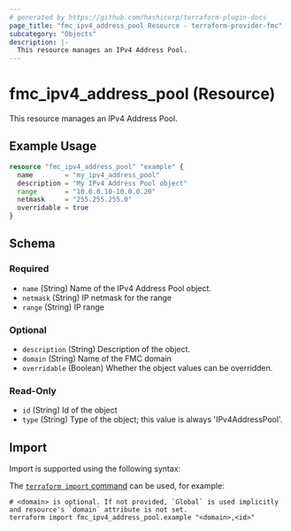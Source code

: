 ```yaml
---
# generated by https://github.com/hashicorp/terraform-plugin-docs
page_title: "fmc_ipv4_address_pool Resource - terraform-provider-fmc"
subcategory: "Objects"
description: |-
  This resource manages an IPv4 Address Pool.
---
```


# fmc_ipv4_address_pool (Resource)

This resource manages an IPv4 Address Pool.

## Example Usage

```terraform
resource "fmc_ipv4_address_pool" "example" {
  name        = "my_ipv4_address_pool"
  description = "My IPv4 Address Pool object"
  range       = "10.0.0.10-10.0.0.20"
  netmask     = "255.255.255.0"
  overridable = true
}
```

<!-- schema generated by tfplugindocs -->
## Schema

### Required

- `name` (String) Name of the IPv4 Address Pool object.
- `netmask` (String) IP netmask for the range
- `range` (String) IP range

### Optional

- `description` (String) Description of the object.
- `domain` (String) Name of the FMC domain
- `overridable` (Boolean) Whether the object values can be overridden.

### Read-Only

- `id` (String) Id of the object
- `type` (String) Type of the object; this value is always 'IPv4AddressPool'.

## Import

Import is supported using the following syntax:

The [`terraform import` command](https://developer.hashicorp.com/terraform/cli/commands/import) can be used, for example:

```shell
# <domain> is optional. If not provided, `Global` is used implicitly and resource's `domain` attribute is not set.
terraform import fmc_ipv4_address_pool.example "<domain>,<id>"
```
